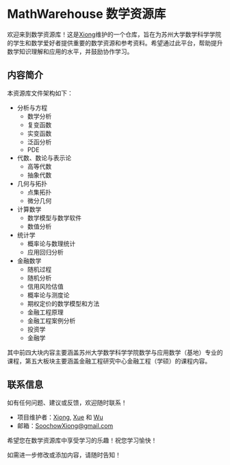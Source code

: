 # MathWarehouse 数学资源库
欢迎来到数学资源库！这是[Xiong](https://github.com/SoochowXiong)维护的一个仓库，旨在为苏州大学数学科学学院的学生和数学爱好者提供重要的数学资源和参考资料。希望通过此平台，帮助提升数学知识理解和应用的水平，并鼓励协作学习。

## 内容简介
本资源库文件架构如下：
- 分析与方程
  - 数学分析
  - 复变函数
  - 实变函数
  - 泛函分析
  - PDE
- 代数、数论与表示论
  - 高等代数
  - 抽象代数
- 几何与拓扑
  - 点集拓扑
  - 微分几何
- 计算数学
  - 数学模型与数学软件
  - 数值分析
- 统计学
  - 概率论与数理统计
  - 应用回归分析
- 金融数学
  - 随机过程
  - 随机分析
  - 信用风险估值
  - 概率论与测度论
  - 期权定价的数学模型和方法
  - 金融工程原理
  - 金融工程案例分析
  - 投资学
  - 金融学

其中前四大块内容主要涵盖苏州大学数学科学学院数学与应用数学（基地）专业的课程，第五大板块主要涵盖金融工程研究中心金融工程（学硕）的课程内容。


## 联系信息
如有任何问题、建议或反馈，欢迎随时联系！

- 项目维护者：[Xiong](https://github.com/SoochowXiong), [Xue](https://github.com/xuejiahua) 和 [Wu](https://github.com/Jessiewu5)
- 邮箱：SoochowXiong@gmail.com

希望您在数学资源库中享受学习的乐趣！祝您学习愉快！

如需进一步修改或添加内容，请随时告知！
